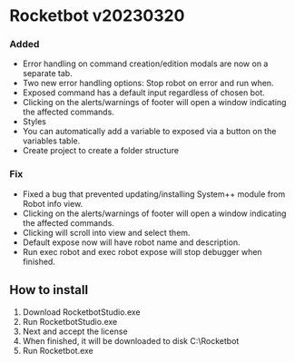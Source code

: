 # Rocketbot v20230320

### Added
- Error handling on command creation/edition modals are now on a separate tab.
- Two new error handling options: Stop robot on error and run when.
- Exposed command has a default input regardless of chosen bot.
- Clicking on the alerts/warnings of footer will open a window indicating the affected commands.
- Styles
- You can automatically add a variable to exposed via a button on the variables table.
- Create project to create a folder structure


### Fix
- Fixed a bug that prevented updating/installing System++ module from Robot info view.
- Clicking on the alerts/warnings of footer will open a window indicating the affected commands.
- Clicking will scroll into view and select them.
- Default expose now will have robot name and description.
- Run exec robot and exec robot expose will stop debugger when finished.


## How to install

1. Download RocketbotStudio.exe
2. Run RocketbotStudio.exe
3. Next and accept the license
4. When finished, it will be downloaded to disk C:\Rocketbot
5. Run Rocketbot.exe